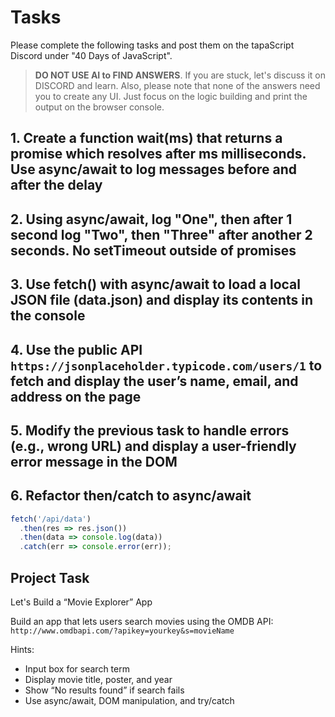 # Tasks

Please complete the following tasks and post them on the tapaScript Discord under "40 Days of JavaScript".

> **DO NOT USE AI to FIND ANSWERS**. If you are stuck, let's discuss it on DISCORD and learn. Also, please note that none of the answers need you to create any UI. Just focus on the logic building and print the output on the browser console.

## 1. Create a function wait(ms) that returns a promise which resolves after ms milliseconds. Use async/await to log messages before and after the delay

## 2. Using async/await, log "One", then after 1 second log "Two", then "Three" after another 2 seconds. No setTimeout outside of promises

## 3. Use fetch() with async/await to load a local JSON file (data.json) and display its contents in the console

## 4. Use the public API `https://jsonplaceholder.typicode.com/users/1` to fetch and display the user’s name, email, and address on the page

## 5. Modify the previous task to handle errors (e.g., wrong URL) and display a user-friendly error message in the DOM

## 6. Refactor then/catch to async/await

```js
fetch('/api/data')
  .then(res => res.json())
  .then(data => console.log(data))
  .catch(err => console.error(err));
```

## Project Task

Let's Build a “Movie Explorer” App

Build an app that lets users search movies using the OMDB API:
`http://www.omdbapi.com/?apikey=yourkey&s=movieName`

Hints:

- Input box for search term
- Display movie title, poster, and year
- Show “No results found” if search fails
- Use async/await, DOM manipulation, and try/catch